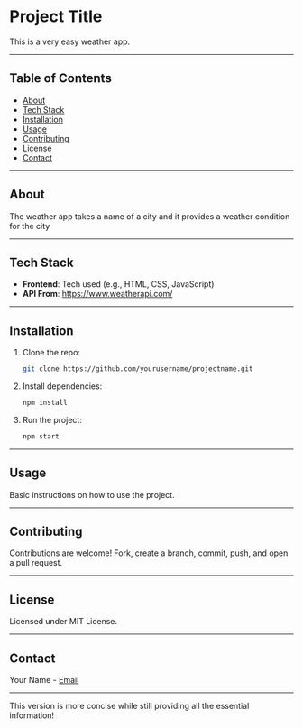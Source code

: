
# **Project Title**

This is a very easy weather app.

---

## **Table of Contents**

- [About](#about)
- [Tech Stack](#tech-stack)
- [Installation](#installation)
- [Usage](#usage)
- [Contributing](#contributing)
- [License](#license)
- [Contact](#contact)

---

## **About**

The weather app takes a name of a city and it provides a weather condition for the city

---

## **Tech Stack**

- **Frontend**: Tech used (e.g., HTML, CSS, JavaScript)
- **API From**: https://www.weatherapi.com/

---

## **Installation**

1. Clone the repo:
   ```bash
   git clone https://github.com/yourusername/projectname.git
   ```
2. Install dependencies:
   ```bash
   npm install
   ```
3. Run the project:
   ```bash
   npm start
   ```

---

## **Usage**

Basic instructions on how to use the project.

---

## **Contributing**

Contributions are welcome! Fork, create a branch, commit, push, and open a pull request.

---

## **License**

Licensed under MIT License.

---

## **Contact**

Your Name - [Email](mailto:your.email@example.com)

---

This version is more concise while still providing all the essential information!